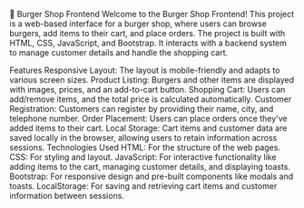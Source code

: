 🍔 Burger Shop Frontend
Welcome to the Burger Shop Frontend! This project is a web-based interface for a burger shop, where users can browse burgers, add items to their cart, and place orders. The project is built with HTML, CSS, JavaScript, and Bootstrap. It interacts with a backend system to manage customer details and handle the shopping cart.

Features
Responsive Layout: The layout is mobile-friendly and adapts to various screen sizes.
Product Listing: Burgers and other items are displayed with images, prices, and an add-to-cart button.
Shopping Cart: Users can add/remove items, and the total price is calculated automatically.
Customer Registration: Customers can register by providing their name, city, and telephone number.
Order Placement: Users can place orders once they've added items to their cart.
Local Storage: Cart items and customer data are saved locally in the browser, allowing users to retain information across sessions.
Technologies Used
HTML: For the structure of the web pages.
CSS: For styling and layout.
JavaScript: For interactive functionality like adding items to the cart, managing customer details, and displaying toasts.
Bootstrap: For responsive design and pre-built components like modals and toasts.
LocalStorage: For saving and retrieving cart items and customer information between sessions.

